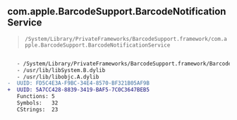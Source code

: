 ## com.apple.BarcodeSupport.BarcodeNotificationService

> `/System/Library/PrivateFrameworks/BarcodeSupport.framework/com.apple.BarcodeSupport.BarcodeNotificationService`

```diff

   - /System/Library/PrivateFrameworks/BarcodeSupport.framework/BarcodeSupport
   - /usr/lib/libSystem.B.dylib
   - /usr/lib/libobjc.A.dylib
-  UUID: FD5C4E3A-F9BC-34E4-8570-BF321B05AF9B
+  UUID: 5A7CC428-8839-3419-BAF5-7C0C3647BEB5
   Functions: 5
   Symbols:   32
   CStrings:  23

```
